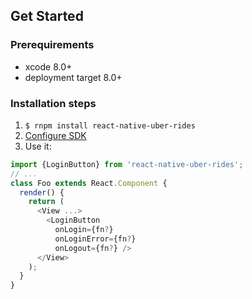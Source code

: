 ## Get Started

### Prerequirements
- xcode 8.0+
- deployment target 8.0+

### Installation steps
1. `$ rnpm install react-native-uber-rides`
3. [Configure SDK](https://github.com/uber/rides-ios-sdk#configuring-ios-90)
5. Use it:

  ```js
  import {LoginButton} from 'react-native-uber-rides';
  // ...
  class Foo extends React.Component {
    render() {
      return (
        <View ...>
          <LoginButton
            onLogin={fn?}
            onLoginError={fn?}
            onLogout={fn?} />
        </View>
      );
    }
  }
